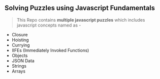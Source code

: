 ## Solving Puzzles using Javascript Fundamentals

> This Repo contains **multiple javascript puzzles** which includes javascript concepts named as -

* Closure
* Hoisting
* Currying
* IIFEs (Immediately Invoked Functions)
* Objects
* JSON Data
* Strings 
* Arrays
